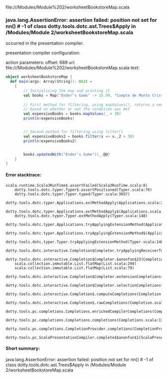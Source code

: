 file://<WORKSPACE>/Modules/Module%202/worksheetBookstoreMap.scala
### java.lang.AssertionError: assertion failed: position not set for nn(<empty>) # -1 of class dotty.tools.dotc.ast.Trees$Apply in <WORKSPACE>/Modules/Module 2/worksheetBookstoreMap.scala

occurred in the presentation compiler.

presentation compiler configuration:


action parameters:
offset: 689
uri: file://<WORKSPACE>/Modules/Module%202/worksheetBookstoreMap.scala
text:
```scala
object worksheetBookstoreMap {
  def main(args: Array[String]): Unit =
    {
        // Initializing the map and printing it
        val books = Map("Ender's Game" -> 15.99, "Compte de Monte Cristo" -> 19.99, "Berserk: Vol II" -> 39.99)
        
        // First method for filtering, using mapValues(), returns a new map with true and false statements
        // based on whether or not the condition was met
        val expensiveBooks = books.mapValues(_ > 30)
        println(expensiveBooks)


        // Second method for filtering using filter()
        val expensiveBooks2 = books.filter(x => x._2 > 30)
        println(expensiveBooks2)


        books.updatedWith("Ender's Game")(_.@@)
    }
}

```



#### Error stacktrace:

```
scala.runtime.Scala3RunTime$.assertFailed(Scala3RunTime.scala:8)
	dotty.tools.dotc.typer.Typer$.assertPositioned(Typer.scala:76)
	dotty.tools.dotc.typer.Typer.typed(Typer.scala:3657)
	dotty.tools.dotc.typer.Applications.extMethodApply(Applications.scala:2642)
	dotty.tools.dotc.typer.Applications.extMethodApply$(Applications.scala:434)
	dotty.tools.dotc.typer.Typer.extMethodApply(Typer.scala:148)
	dotty.tools.dotc.typer.Applications.tryApplyingExtensionMethod(Applications.scala:2687)
	dotty.tools.dotc.typer.Applications.tryApplyingExtensionMethod$(Applications.scala:434)
	dotty.tools.dotc.typer.Typer.tryApplyingExtensionMethod(Typer.scala:148)
	dotty.tools.dotc.interactive.Completion$Completer.tryApplyingReceiverToExtension$1(Completion.scala:561)
	dotty.tools.dotc.interactive.Completion$Completer.$anonfun$23(Completion.scala:604)
	scala.collection.immutable.List.flatMap(List.scala:294)
	scala.collection.immutable.List.flatMap(List.scala:79)
	dotty.tools.dotc.interactive.Completion$Completer.extensionCompletions(Completion.scala:601)
	dotty.tools.dotc.interactive.Completion$Completer.selectionCompletions(Completion.scala:449)
	dotty.tools.dotc.interactive.Completion$.computeCompletions(Completion.scala:221)
	dotty.tools.dotc.interactive.Completion$.rawCompletions(Completion.scala:80)
	dotty.tools.pc.completions.Completions.enrichedCompilerCompletions(Completions.scala:114)
	dotty.tools.pc.completions.Completions.completions(Completions.scala:136)
	dotty.tools.pc.completions.CompletionProvider.completions(CompletionProvider.scala:139)
	dotty.tools.pc.ScalaPresentationCompiler.complete$$anonfun$1(ScalaPresentationCompiler.scala:150)
```
#### Short summary: 

java.lang.AssertionError: assertion failed: position not set for nn(<empty>) # -1 of class dotty.tools.dotc.ast.Trees$Apply in <WORKSPACE>/Modules/Module 2/worksheetBookstoreMap.scala